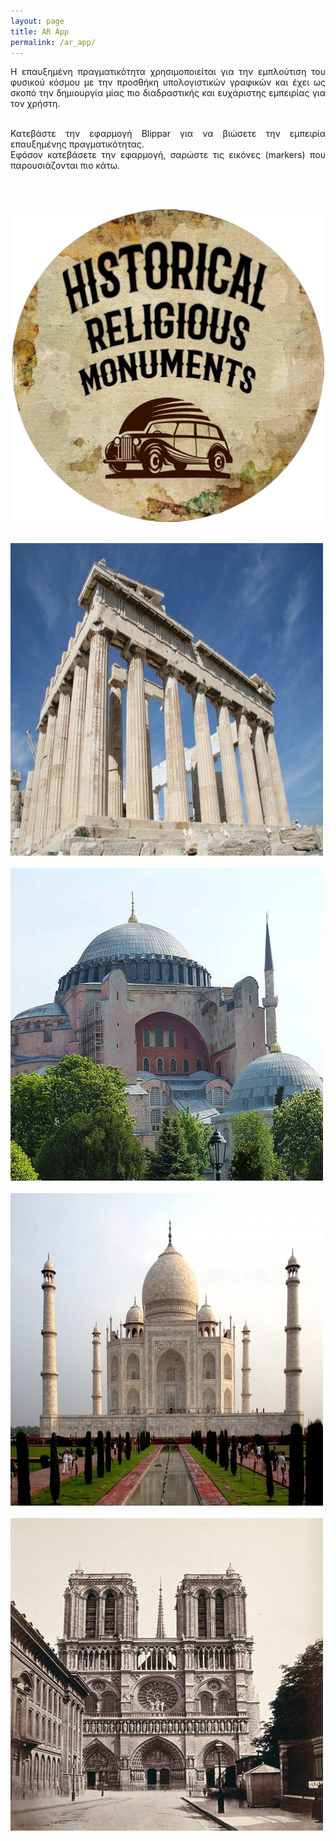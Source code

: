 ```yaml
---
layout: page
title: AR App
permalink: /ar_app/
---
```

<div style= 'text-align: justify;'>
Η επαυξημένη πραγματικότητα χρησιμοποιείται για την εμπλούτιση του φυσικού κόσμου με την προσθήκη υπολογιστικών γραφικών και έχει ως σκοπό την δημιουργία μίας πιο διαδραστικής και ευχάριστης εμπειρίας για τον χρήστη.<br><br>

Κατεβάστε την εφαρμογή Blippar για να βιώσετε την εμπειρία επαυξημένης πραγματικότητας.<br>
Εφόσον κατεβάσετε την εφαρμογή, σαρώστε τις εικόνες (markers) που παρουσιάζονται πιο κάτω.<br>
</div>
<br><br>
<p align="center">
  <img src="https://github.com/dionisiskon/heritage-promotion/blob/master/assets/images/logo1.png?raw=true"> <br><br>
</p>
<img src="https://github.com/dionisiskon/heritage-promotion/blob/master/assets/images/Acropole_marker.jpg?raw=true"> <br><br>
<img src="https://github.com/dionisiskon/heritage-promotion/blob/master/assets/images/Agia_Sofia_marker.jpg?raw=true"> <br><br>
<img src="https://github.com/dionisiskon/heritage-promotion/blob/master/assets/images/Taj_Mahal_marker.jpg?raw=true"> <br><br>
<img src="https://github.com/dionisiskon/heritage-promotion/blob/master/assets/images/Notre_Dame_marker.jpg?raw=true">
<!-- ![Logo](/assets/images/logo1.png) -->
<!-- <br><br>
![Ακρόπολη](/assets/images/Acropole.jpg) 
<br><br>
![Αγία Σοφία](/assets/images/Agia_Sofia.jpg)
<br><br>
![Παναγία των Παρισίων](/assets/images/Notre_Dame.jpg) -->
